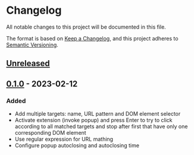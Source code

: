 # Changelog

All notable changes to this project will be documented in this file.

The format is based on [Keep a Changelog](https://keepachangelog.com/en/1.0.0/),
and this project adheres to [Semantic Versioning](https://semver.org/spec/v2.0.0.html).

## [Unreleased]

## [0.1.0] - 2023-02-12

### Added

- Add multiple targets: name, URL pattern and DOM element selector
- Activate extension (invoke popup) and press Enter to try to click according to all matched targets and stop after first that have only one corresponding DOM element
- Use regular expression for URL mathing
- Configure popup autoclosing and autoclosing time

[Unreleased]: https://github.com/vikian050194/click/compare/v0.1.0...HEAD
[0.1.0]: https://github.com/vikian050194/click/releases/tag/v0.1.0
